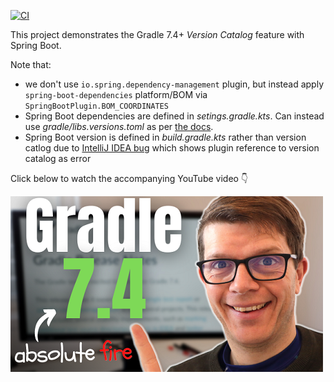 [![CI](https://github.com/tkgregory/version-catalog-with-spring-boot/actions/workflows/gradle.yml/badge.svg)](https://github.com/tkgregory/version-catalog-with-spring-boot/actions/workflows/gradle.yml)

This project demonstrates the Gradle 7.4+ *Version Catalog* feature with Spring Boot.

Note that:

* we don't use `io.spring.dependency-management` plugin, but instead apply `spring-boot-dependencies` platform/BOM via `SpringBootPlugin.BOM_COORDINATES`
* Spring Boot dependencies are defined in *setings.gradle.kts*. Can instead use *gradle/libs.versions.toml* as per [the docs](https://docs.gradle.org/current/userguide/platforms.html#sub:conventional-dependencies-toml).
* Spring Boot version is defined in *build.gradle.kts* rather than version catlog due to [IntelliJ IDEA bug](https://youtrack.jetbrains.com/issue/KT-49161) which shows plugin reference to version catalog as error


Click below to watch the accompanying YouTube video 👇

[![Aggregated test reports, Jacoco reports, version catalogs | NEW GRADLE 7.4 FEATURES](youtube-thumbnail.png)](https://youtu.be/mLnu5T6IrPQ)